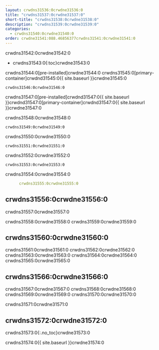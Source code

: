 ```yaml
---
layout: crwdns31536:0crwdne31536:0
title: "crwdns31537:0crwdne31537:0"
short-title: "crwdns31538:0crwdne31538:0"
description: "crwdns31539:0crwdne31539:0"
categories:
  - crwdns31540:0crwdne31540:0
order: crwdne31541:088.46856377crwdns31541:0crwdne31541:0
---
```

crwdns31542:0crwdne31542:0

- crwdns31543:0{:toc}crwdne31543:0

crwdns31544:0[pre-installed]crwdne31544:0 crwdns31545:0[primary-container]crwdnd31545:0{{ site.baseurl }}crwdne31545:0

    crwdns31546:0crwdne31546:0
    

crwdns31547:0[pre-installed]crwdnd31547:0{{ site.baseurl }}crwdnd31547:0[primary-container]crwdnd31547:0{{ site.baseurl }}crwdne31547:0

crwdns31548:0crwdne31548:0

    crwdns31549:0crwdne31549:0
    

crwdns31550:0crwdne31550:0

    crwdns31551:0crwdne31551:0
    

crwdns31552:0crwdne31552:0

    crwdns31553:0crwdne31553:0
    

crwdns31554:0crwdne31554:0

```YAML
      crwdns31555:0crwdne31555:0
```

## crwdns31556:0crwdne31556:0

crwdns31557:0crwdne31557:0

crwdns31558:0crwdne31558:0 crwdns31559:0crwdne31559:0

## crwdns31560:0crwdne31560:0

crwdns31561:0crwdne31561:0 crwdns31562:0crwdne31562:0 crwdns31563:0crwdne31563:0 crwdns31564:0crwdne31564:0 crwdns31565:0crwdne31565:0

## crwdns31566:0crwdne31566:0

crwdns31567:0crwdne31567:0 crwdns31568:0crwdne31568:0 crwdns31569:0crwdne31569:0 crwdns31570:0crwdne31570:0

crwdns31571:0crwdne31571:0

## crwdns31572:0crwdne31572:0

crwdns31573:0{:.no_toc}crwdne31573:0

crwdns31574:0{{ site.baseurl }}crwdne31574:0